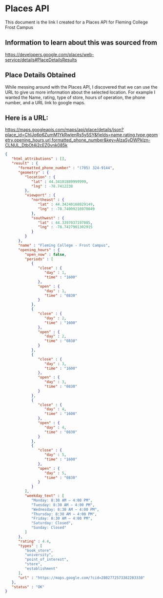 # Places API
This document is the link I created for a Places API for Fleming College Frost Campus

## Information to learn about this was sourced from 
https://developers.google.com/places/web-service/details#PlaceDetailsResults

## Place Details Obtained
While messing around with the Places API, I discovered that we can use the URL to give us more information about the selected location. For example I wanted the Name, rating, type of store,
hours of operation, the phone number, and a URL link to google maps. 

## Here is a URL:

https://maps.googleapis.com/maps/api/place/details/json?place_id=ChIJq6p6ZumM1YkRwlenRs5y5SY&fields=name,rating,type,geometry,opening_hours,url,formatted_phone_number&key=AIzaSyDWPklzn-CLNUL_DtbOt4j2cEZ0vnk085k

```json
{
   "html_attributions" : [],
   "result" : {
      "formatted_phone_number" : "(705) 324-9144",
      "geometry" : {
         "location" : {
            "lat" : 44.34101889999999,
            "lng" : -78.7412238
         },
         "viewport" : {
            "northeast" : {
               "lat" : 44.34240168029149,
               "lng" : -78.74009216970849
            },
            "southwest" : {
               "lat" : 44.3397037197085,
               "lng" : -78.7427901302915
            }
         }
      },
      "name" : "Fleming College - Frost Campus",
      "opening_hours" : {
         "open_now" : false,
         "periods" : [
            {
               "close" : {
                  "day" : 1,
                  "time" : "1600"
               },
               "open" : {
                  "day" : 1,
                  "time" : "0830"
               }
            },
            {
               "close" : {
                  "day" : 2,
                  "time" : "1600"
               },
               "open" : {
                  "day" : 2,
                  "time" : "0830"
               }
            },
            {
               "close" : {
                  "day" : 3,
                  "time" : "1600"
               },
               "open" : {
                  "day" : 3,
                  "time" : "0830"
               }
            },
            {
               "close" : {
                  "day" : 4,
                  "time" : "1600"
               },
               "open" : {
                  "day" : 4,
                  "time" : "0830"
               }
            },
            {
               "close" : {
                  "day" : 5,
                  "time" : "1600"
               },
               "open" : {
                  "day" : 5,
                  "time" : "0830"
               }
            }
         ],
         "weekday_text" : [
            "Monday: 8:30 AM – 4:00 PM",
            "Tuesday: 8:30 AM – 4:00 PM",
            "Wednesday: 8:30 AM – 4:00 PM",
            "Thursday: 8:30 AM – 4:00 PM",
            "Friday: 8:30 AM – 4:00 PM",
            "Saturday: Closed",
            "Sunday: Closed"
         ]
      },
      "rating" : 4.4,
      "types" : [
         "book_store",
         "university",
         "point_of_interest",
         "store",
         "establishment"
      ],
      "url" : "https://maps.google.com/?cid=2802772573382203330"
   },
   "status" : "OK"
}
```
